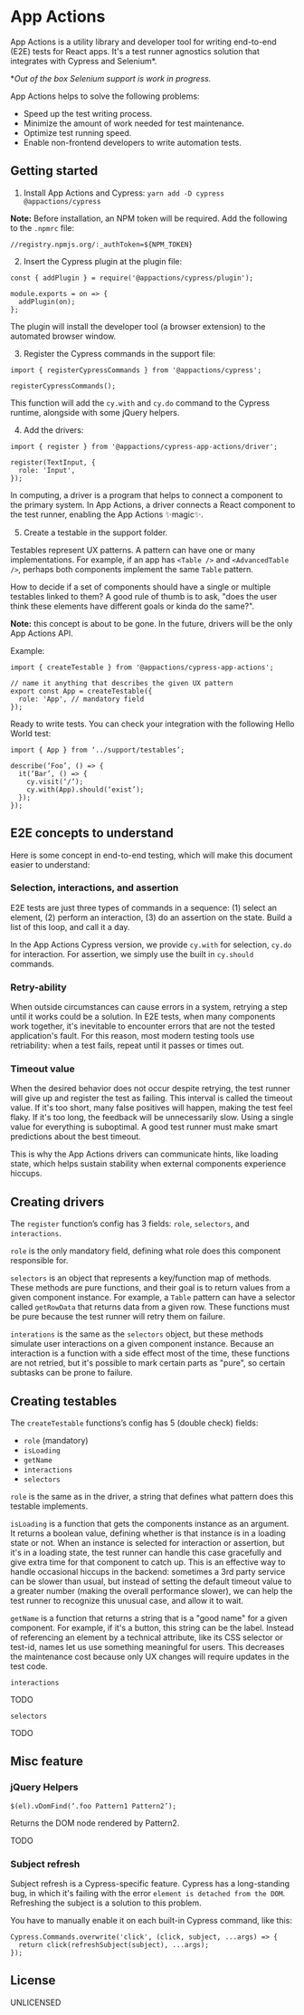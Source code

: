 # App Actions

App Actions is a utility library and developer tool for writing end-to-end (E2E) tests for React apps. It's a test runner agnostics solution that integrates with Cypress and Selenium*.

**Out of the box Selenium support is work in progress.*

App Actions helps to solve the following problems:

- Speed up the test writing process.
- Minimize the amount of work needed for test maintenance.
- Optimize test running speed.
- Enable non-frontend developers to write automation tests.

## Getting started

1. Install App Actions and Cypress: `yarn add -D cypress @appactions/cypress`

**Note:** Before installation, an NPM token will be required. Add the following to the `.npmrc` file:

```
//registry.npmjs.org/:_authToken=${NPM_TOKEN}
```

2. Insert the Cypress plugin at the plugin file:

```
const { addPlugin } = require('@appactions/cypress/plugin');

module.exports = on => {
  addPlugin(on);
};
```

The plugin will install the developer tool (a browser extension) to the automated browser window.

3. Register the Cypress commands in the support file:

```
import { registerCypressCommands } from '@appactions/cypress';

registerCypressCommands();
```

This function will add the `cy.with` and `cy.do` command to the Cypress runtime, alongside with some jQuery helpers.

4. Add the drivers:

```
import { register } from '@appactions/cypress-app-actions/driver';

register(TextInput, {
  role: 'Input',
});
```

In computing, a driver is a program that helps to connect a component to the primary system. In App Actions, a driver connects a React component to the test runner, enabling the App Actions ✨magic✨.

5. Create a testable in the support folder.

Testables represent UX patterns. A pattern can have one or many implementations. For example, if an app has `<Table />` and `<AdvancedTable />`, perhaps both components implement the same `Table` pattern.

How to decide if a set of components should have a single or multiple testables linked to them? A good rule of thumb is to ask, "does the user think these elements have different goals or kinda do the same?".

**Note:** this concept is about to be gone. In the future, drivers will be the only App Actions API.

Example:

```
import { createTestable } from '@appactions/cypress-app-actions';

// name it anything that describes the given UX pattern
export const App = createTestable({
  role: 'App', // mandatory field
});
```

Ready to write tests. You can check your integration with the following Hello World test:

```
import { App } from ‘../support/testables’;

describe(‘Foo’, () => {
  it(‘Bar’, () => {
    cy.visit(‘/‘);
    cy.with(App).should(‘exist’);
  });
});
```

## E2E concepts to understand

Here is some concept in end-to-end testing, which will make this document easier to understand:

### Selection, interactions, and assertion

E2E tests are just three types of commands in a sequence: (1) select an element, (2) perform an interaction, (3) do an assertion on the state. Build a list of this loop, and call it a day.

In the App Actions Cypress version, we provide `cy.with` for selection, `cy.do` for interaction. For assertion, we simply use the built in `cy.should` commands.

### Retry-ability

When outside circumstances can cause errors in a system, retrying a step until it works could be a solution. In E2E tests, when many components work together, it's inevitable to encounter errors that are not the tested application's fault. For this reason, most modern testing tools use retriability: when a test fails, repeat until it passes or times out.

### Timeout value

When the desired behavior does not occur despite retrying, the test runner will give up and register the test as failing. This interval is called the timeout value. If it's too short, many false positives will happen, making the test feel flaky. If it's too long, the feedback will be unnecessarily slow. Using a single value for everything is suboptimal. A good test runner must make smart predictions about the best timeout.

This is why the App Actions drivers can communicate hints, like loading state, which helps sustain stability when external components experience hiccups.

## Creating drivers

The `register` function’s config has 3 fields: `role`, `selectors`, and `interactions`.

`role` is the only mandatory field, defining what role does this component responsible for. 

`selectors` is an object that represents a key/function map of methods. These methods are pure functions, and their goal is to return values from a given component instance. For example, a `Table` pattern can have a selector called `getRowData` that returns data from a given row. These functions must be pure because the test runner will retry them on failure.

`interations` is the same as the `selectors` object, but these methods simulate user interactions on a given component instance. Because an interaction is a function with a side effect most of the time, these functions are not retried, but it's possible to mark certain parts as "pure", so certain subtasks can be prone to failure.

## Creating testables

The `createTestable` functions’s config has 5 (double check) fields:

- `role` (mandatory)
- `isLoading`
- `getName`
- `interactions`
- `selectors`

`role` is the same as in the driver, a string that defines what pattern does this testable implements.

`isLoading` is a function that gets the components instance as an argument. It returns a boolean value, defining whether is that instance is in a loading state or not. When an instance is selected for interaction or assertion, but it's in a loading state, the test runner can handle this case gracefully and give extra time for that component to catch up. This is an effective way to handle occasional hiccups in the backend: sometimes a 3rd party service can be slower than usual, but instead of setting the default timeout value to a greater number (making the overall performance slower), we can help the test runner to recognize this unusual case, and allow it to wait.

`getName` is a function that returns a string that is a "good name" for a given component. For example, if it's a button, this string can be the label. Instead of referencing an element by a technical attribute, like its CSS selector or test-id, names let us use something meaningful for users. This decreases the maintenance cost because only UX changes will require updates in the test code.

`interactions` 

TODO

`selectors`

TODO

## Misc feature

### jQuery Helpers

```
$(el).vDomFind(‘.foo Pattern1 Pattern2’);
```
Returns the DOM node rendered by Pattern2.

TODO

### Subject refresh

Subject refresh is a Cypress-specific feature. Cypress has a long-standing bug, in which it's failing with the error `element is detached from the DOM`. Refreshing the subject is a solution to this problem.

You have to manually enable it on each built-in Cypress command, like this:

```
Cypress.Commands.overwrite('click', (click, subject, ...args) => {
  return click(refreshSubject(subject), ...args);
});
```

## License

UNLICENSED
